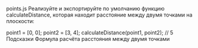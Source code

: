 points.js
Реализуйте и экспортируйте по умолчанию функцию calculateDistance, которая находит расстояние между двумя точками на плоскости:

point1 = [0, 0];
point2 = [3, 4];
calculateDistance(point1, point2); // 5
Подсказки
Формула расчёта расстояния между двумя точками